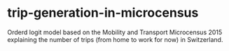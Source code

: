 # trip-generation-in-microcensus
Orderd logit model based on the Mobility and Transport Microcensus 2015 explaining the number of trips (from home to work for now) in Switzerland.
